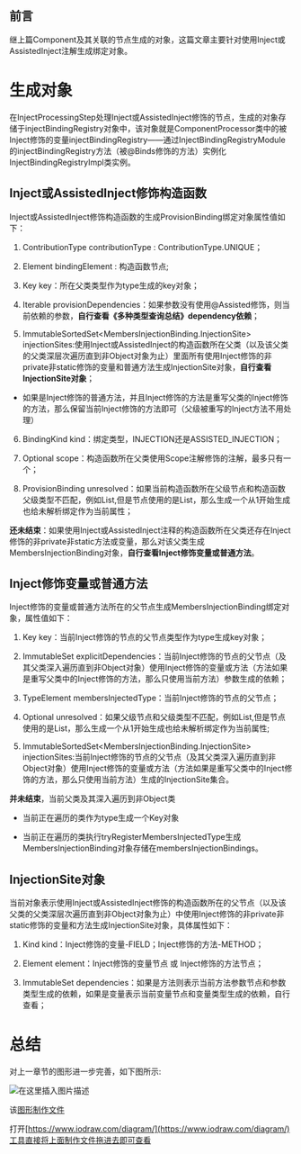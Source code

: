 ## 前言 ##

继上篇Component及其关联的节点生成的对象，这篇文章主要针对使用Inject或AssistedInject注解生成绑定对象。

# 生成对象 #

在InjectProcessingStep处理Inject或AssistedInject修饰的节点，生成的对象存储于injectBindingRegistry对象中，该对象就是ComponentProcessor类中的被Inject修饰的变量injectBindingRegistry——通过InjectBindingRegistryModule的injectBindingRegistry方法（被@Binds修饰的方法）实例化InjectBindingRegistryImpl类实例。

## Inject或AssistedInject修饰构造函数 ##

Inject或AssistedInject修饰构造函数的生成ProvisionBinding绑定对象属性值如下：

1. ContributionType contributionType : ContributionType.UNIQUE；

2. Element bindingElement : 构造函数节点;

3. Key key：所在父类类型作为type生成的key对象；

4. Iterable<DependencyRequest> provisionDependencies：如果参数没有使用@Assisted修饰，则当前依赖的参数，**自行查看《多种类型查询总结》dependency依赖**；

5. ImmutableSortedSet<MembersInjectionBinding.InjectionSite> injectionSites:使用Inject或AssistedInject的构造函数所在父类（以及该父类的父类深层次遍历直到非Object对象为止）里面所有使用Inject修饰的非private非static修饰的变量和普通方法生成InjectionSite对象，**自行查看InjectionSite对象**；

 - 如果是Inject修饰的普通方法，并且Inject修饰的方法是重写父类的Inject修饰的方法，那么保留当前Inject修饰的方法即可（父级被重写的Inject方法不用处理）

6. BindingKind kind：绑定类型，INJECTION还是ASSISTED_INJECTION；

7. Optional<Scope> scope：构造函数所在父类使用Scope注解修饰的注解，最多只有一个；

8. ProvisionBinding unresolved：如果当前构造函数所在父级节点和构造函数父级类型不匹配，例如List<T>,但是节点使用的是List，那么生成一个从1开始生成也给未解析绑定作为当前属性；

**还未结束**：如果使用Inject或AssistedInject注释的构造函数所在父类还存在Inject修饰的非private非static方法或变量，那么对该父类生成MembersInjectionBinding对象，**自行查看Inject修饰变量或普通方法**。

## Inject修饰变量或普通方法 ##

Inject修饰的变量或普通方法所在的父节点生成MembersInjectionBinding绑定对象，属性值如下：

1. Key key：当前Inject修饰的节点的父节点类型作为type生成key对象；

2. ImmutableSet<DependencyRequest> explicitDependencies：当前Inject修饰的节点的父节点（及其父类深入遍历直到非Object对象）使用Inject修饰的变量或方法（方法如果是重写父类中的Inject修饰的方法，那么只使用当前方法）参数生成的依赖；

3. TypeElement membersInjectedType：当前Inject修饰的节点的父节点；

4. Optional<MembersInjectionBinding> unresolved：如果父级节点和父级类型不匹配，例如List<T>,但是节点使用的是List，那么生成一个从1开始生成也给未解析绑定作为当前属性;

5. ImmutableSortedSet<MembersInjectionBinding.InjectionSite> injectionSites:当前Inject修饰的节点的父节点（及其父类深入遍历直到非Object对象）使用Inject修饰的变量或方法（方法如果是重写父类中的Inject修饰的方法，那么只使用当前方法）生成的InjectionSite集合。

**并未结束**，当前父类及其深入遍历到非Object类

 - 当前正在遍历的类作为type生成一个Key对象

 - 当前正在遍历的类执行tryRegisterMembersInjectedType生成MembersInjectionBinding对象存储在membersInjectionBindings。


## InjectionSite对象 ##

当前对象表示使用Inject或AssistedInject修饰的构造函数所在的父节点（以及该父类的父类深层次遍历直到非Object对象为止）中使用Inject修饰的非private非static修饰的变量和方法生成InjectionSite对象，具体属性如下：

1. Kind kind：Inject修饰的变量-FIELD；Inject修饰的方法-METHOD；

2. Element element：Inject修饰的变量节点 或 Inject修饰的方法节点；

3. ImmutableSet<DependencyRequest> dependencies：如果是方法则表示当前方法参数节点和参数类型生成的依赖，如果是变量表示当前变量节点和变量类型生成的依赖，自行查看；



# 总结 #

对上一章节的图形进一步完善，如下图所示:

![在这里插入图片描述](https://img-blog.csdnimg.cn/cfa53780d9e44b36ab5075004cfdfd0e.png?x-oss-process=image/watermark,type_d3F5LXplbmhlaQ,shadow_50,text_Q1NETiBA5L2b5a2m5b6SLeS7o-eggeaQrOi_kOW3pQ==,size_20,color_FFFFFF,t_70,g_se,x_16)


该[图形制作文件](https://github.com/hellogaod/DaggerCodeParse-2.38.1base/blob/master/%E6%BA%90%E7%A0%81%E8%A7%A3%E6%9E%90%E7%B3%BB%E5%88%97%E6%96%87%E7%AB%A0/%E5%85%B3%E7%B3%BB%E5%9B%BE/component%E8%8A%82%E7%82%B9.iodraw)

打开[https://www.iodraw.com/diagram/](https://www.iodraw.com/diagram/)工具直接将上面制作文件拖进去即可查看